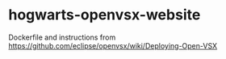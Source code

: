 # hogwarts-openvsx-website
Dockerfile and instructions from https://github.com/eclipse/openvsx/wiki/Deploying-Open-VSX
